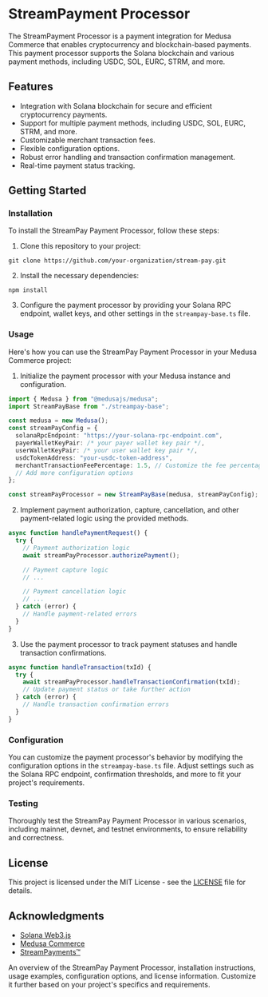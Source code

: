 # StreamPayment Processor

The StreamPayment Processor is a payment integration for Medusa Commerce that enables cryptocurrency and blockchain-based payments. This payment processor supports the Solana blockchain and various payment methods, including USDC, SOL, EURC, STRM, and more.

## Features

- Integration with Solana blockchain for secure and efficient cryptocurrency payments.
- Support for multiple payment methods, including USDC, SOL, EURC, STRM, and more.
- Customizable merchant transaction fees.
- Flexible configuration options.
- Robust error handling and transaction confirmation management.
- Real-time payment status tracking.

## Getting Started

### Installation

To install the StreamPay Payment Processor, follow these steps:

1. Clone this repository to your project:

```shell
git clone https://github.com/your-organization/stream-pay.git
```

2. Install the necessary dependencies:

```shell
npm install
```

3. Configure the payment processor by providing your Solana RPC endpoint, wallet keys, and other settings in the `streampay-base.ts` file.

### Usage

Here's how you can use the StreamPay Payment Processor in your Medusa Commerce project:

1. Initialize the payment processor with your Medusa instance and configuration.

```typescript
import { Medusa } from "@medusajs/medusa";
import StreamPayBase from "./streampay-base";

const medusa = new Medusa();
const streamPayConfig = {
  solanaRpcEndpoint: "https://your-solana-rpc-endpoint.com",
  payerWalletKeyPair: /* your payer wallet key pair */,
  userWalletKeyPair: /* your user wallet key pair */,
  usdcTokenAddress: "your-usdc-token-address",
  merchantTransactionFeePercentage: 1.5, // Customize the fee percentage
  // Add more configuration options
};

const streamPayProcessor = new StreamPayBase(medusa, streamPayConfig);
```

2. Implement payment authorization, capture, cancellation, and other payment-related logic using the provided methods.

```typescript
async function handlePaymentRequest() {
  try {
    // Payment authorization logic
    await streamPayProcessor.authorizePayment();

    // Payment capture logic
    // ...

    // Payment cancellation logic
    // ...
  } catch (error) {
    // Handle payment-related errors
  }
}
```

3. Use the payment processor to track payment statuses and handle transaction confirmations.

```typescript
async function handleTransaction(txId) {
  try {
    await streamPayProcessor.handleTransactionConfirmation(txId);
    // Update payment status or take further action
  } catch (error) {
    // Handle transaction confirmation errors
  }
}
```

### Configuration

You can customize the payment processor's behavior by modifying the configuration options in the `streampay-base.ts` file. Adjust settings such as the Solana RPC endpoint, confirmation thresholds, and more to fit your project's requirements.

### Testing

Thoroughly test the StreamPay Payment Processor in various scenarios, including mainnet, devnet, and testnet environments, to ensure reliability and correctness.

## License

This project is licensed under the MIT License - see the [LICENSE](LICENSE) file for details.

## Acknowledgments

- [Solana Web3.js](https://github.com/solana-labs/solana-web3.js)
- [Medusa Commerce](https://medusa-commerce.com/)
- [StreamPayments™](https://)

An overview of the StreamPay Payment Processor, installation instructions, usage examples, configuration options, and license information. Customize it further based on your project's specifics and requirements.